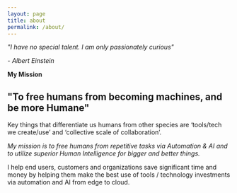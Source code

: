 ```yaml
---
layout: page
title: about
permalink: /about/
---
```


<p><i>"I have no special talent. I am only passionately curious"</i></p>
<p><i>- Albert Einstein</i></p>
<p> </p>
<p> </p>

<p><b>My Mission</b></p>
<h2>"To free humans from becoming machines, and be more Humane"</h2>

<p>Key things that differentiate us humans from other species are ‘tools/tech we create/use’ and ‘collective scale of collaboration’.</p>

<p><i>My mission is to free humans from repetitive tasks via Automation & AI and to utilize superior Human Intelligence for bigger and better things.</i></p>

<p>I help end users, customers and organizations save significant time and money by helping them make the best use of tools / technology investments via automation and AI from edge to cloud.</p>
